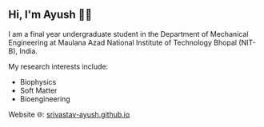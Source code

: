 ## Hi, I'm Ayush 👋🏽
I am a final year undergraduate student in the Department of Mechanical Engineering at Maulana Azad National Institute of Technology Bhopal (NIT-B), India. <br>

My research interests include:
- Biophysics
- Soft Matter
- Bioengineering

Website 🌐: <a href="https://srivastav-ayush.github.io/">srivastav-ayush.github.io</a> <br>


